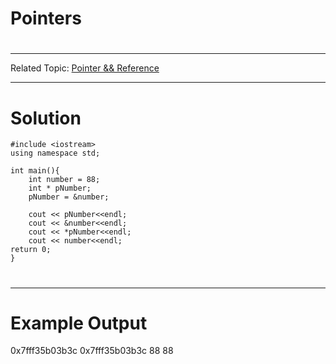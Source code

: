 # Pointers
#
---
Related Topic:
[Pointer && Reference](courseid-5,lessonid-15)  

---

# Solution
    
    #include <iostream>
    using namespace std;

    int main(){
        int number = 88;
        int * pNumber;
        pNumber = &number;

        cout << pNumber<<endl;
        cout << &number<<endl;
        cout << *pNumber<<endl;
        cout << number<<endl;
    return 0;
    }
#
---
#
# Example Output
0x7fff35b03b3c
0x7fff35b03b3c
88
88


